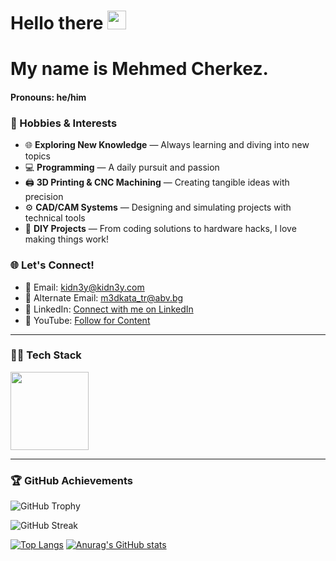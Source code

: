<!--
**m3dkata/m3dkata** is a ✨ _special_ ✨ repository because its `README.md` (this file) appears on your GitHub profile.

Here are some ideas to get you started:

- 🔭 I’m currently working on ...
- 🌱 I’m currently learning ...
- 👯 I’m looking to collaborate on ...
- 🤔 I’m looking for help with ...
- 💬 Ask me about ...
- 📫 How to reach me: ...
- 😄 Pronouns: ...
- ⚡ Fun fact: ...
<br>
-->

# Hello there <img src="https://media.giphy.com/media/hvRJCLFzcasrR4ia7z/giphy.gif" width="30px" height="30px">
# My name is Mehmed Cherkez.
#### Pronouns: he/him 
<!--
[![Facebook](https://img.shields.io/badge/-Facebook-00B2FF?style=flat-square&logo=Facebook&logoColor=white)](https://www.facebook.com/medkata/)
[![Linkedin](https://img.shields.io/badge/-Linkedin-08C6F5?style=flat-square&logo=Linkedin&logoColor=white)](https://www.linkedin.com/in/mehmed-cherkez-609143255/)
[![Youtube](https://img.shields.io/badge/-Youtube-00B2FF?style=flat-square&logo=Youtube&logoColor=red)](https://www.youtube.com/@medkatacherkezov6634)
### _**Software knowledge**_
- <img width="20" src="https://user-images.githubusercontent.com/112943652/204306560-fd4a804a-ed48-4b1d-a81c-162bc286d612.png"> **Python Full Stack Developer**
- <img width="25" src="https://user-images.githubusercontent.com/112943652/204318265-aedf0143-ba28-4e3f-829a-df3817ea5172.png"> **Currently learning React and Angular.**
-->

### 🎨 Hobbies & Interests
- 🌐 **Exploring New Knowledge** — Always learning and diving into new topics
- 💻 **Programming** — A daily pursuit and passion
- 🖨️ **3D Printing & CNC Machining** — Creating tangible ideas with precision
- ⚙️ **CAD/CAM Systems** — Designing and simulating projects with technical tools
- 📐 **DIY Projects** — From coding solutions to hardware hacks, I love making things work!

### 🌐 Let's Connect!
- 📧 Email: [kidn3y@kidn3y.com](mailto:kidn3y@kidn3y.com)
- 📧 Alternate Email: [m3dkata_tr@abv.bg](mailto:m3dkata_tr@abv.bg)
- 💼 LinkedIn: [Connect with me on LinkedIn](https://www.linkedin.com/in/mehmed-cherkez-609143255/) <img width="15" src="https://user-images.githubusercontent.com/112943652/204323974-4c914872-a8f2-44d6-9200-43b8be2f9244.png">
- 🎥 YouTube: [Follow for Content](https://www.youtube.com/@medkatacherkezov6634) <img width="15" src="https://img.icons8.com/color/48/youtube-play.png"/>

---

### 👨‍💻 Tech Stack
<img height="125" src="https://skillicons.dev/icons?i=python,django,flask,fastapi,swift,java,kotlin,javascript,html,css">

---

### 🏆 GitHub Achievements
![GitHub Trophy](https://github-profile-trophy.vercel.app/?username=m3dkata&column=4&theme=dracula)

![GitHub Streak](https://streak-stats.demolab.com?user=m3dkata&theme=modern-lilac2)

[![Top Langs](https://github-stats-git-main-m3dkatas-projects.vercel.app//api/top-langs/?username=m3dkata&layout=compact&theme=dracula)](https://github.com/anuraghazra/github-readme-stats)
[![Anurag's GitHub stats](https://github-readme-stats.vercel.app/api?username=m3dkata&show_icons=true&theme=dracula)](https://github.com/anuraghazra/github-readme-stats)





